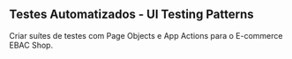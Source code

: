 ## Testes Automatizados - UI Testing Patterns

Criar suítes de testes com Page Objects e App Actions para o E-commerce EBAC Shop.
